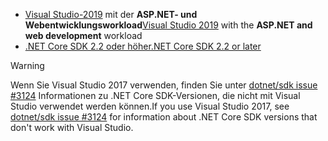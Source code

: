 * <span data-ttu-id="c1613-101">[Visual Studio-2019](https://visualstudio.microsoft.com/downloads/?utm_medium=microsoft&utm_source=docs.microsoft.com&utm_campaign=inline+link&utm_content=download+vs2019) mit der **ASP.NET- und Webentwicklungsworkload**</span><span class="sxs-lookup"><span data-stu-id="c1613-101">[Visual Studio 2019](https://visualstudio.microsoft.com/downloads/?utm_medium=microsoft&utm_source=docs.microsoft.com&utm_campaign=inline+link&utm_content=download+vs2019) with the **ASP.NET and web development** workload</span></span>
* [<span data-ttu-id="c1613-102">.NET Core SDK 2.2 oder höher</span><span class="sxs-lookup"><span data-stu-id="c1613-102">.NET Core SDK 2.2 or later</span></span>](https://www.microsoft.com/net/download/all)

> [!WARNING]
> <span data-ttu-id="c1613-103">Wenn Sie Visual Studio 2017 verwenden, finden Sie unter [dotnet/sdk issue #3124](https://github.com/dotnet/sdk/issues/3124) Informationen zu .NET Core SDK-Versionen, die nicht mit Visual Studio verwendet werden können.</span><span class="sxs-lookup"><span data-stu-id="c1613-103">If you use Visual Studio 2017, see [dotnet/sdk issue #3124](https://github.com/dotnet/sdk/issues/3124) for information about .NET Core SDK versions that don't work with Visual Studio.</span></span>
